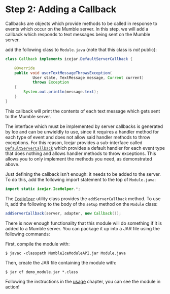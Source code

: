 # Step 2: Adding a Callback

Callbacks are objects which provide methods to be called in response to events
which occur on the Mumble server. In this step, we will add a callback which
responds to text messages being sent on the Mumble server.

add the following class to `Module.java` (note that this class is _not_ public):

```java
class Callback implements icejar.DefaultServerCallback {

    @Override
    public void userTextMessageThrowsException(
            User state, TextMessage message, Current current)
            throws Exception
    {
        System.out.println(message.text);
    }
}
```

This callback will print the contents of each text message which gets sent to
the Mumble server.

The interface which must be implemented by server callbacks is generated by Ice
and can be unwieldly to use, since it requires a handler method for each type
of event and does not allow said handler methods to throw exceptions. For this
reason, Icejar provides a sub-interface called
[`DefaultServerCallback`](../module-api/icejar/DefaultServerCallback.html)
which provides a default handler for each event type that does nothing and
allows handler methods to throw exceptions. This allows you to only implement
the methods you need, as demonstrated above.

Just defining the callback isn't enough: it needs to be added to the server. To
do this, add the following import statement to the top of `Module.java`:

```java
import static icejar.IceHelper.*;
```

The [`IceHelper`](../module-api/icejar/IceHelper.html) utility class provides
the `addServerCallback` method. To use it, add the following to the body of the
`setup` method on the `Module` class:

```java
addServerCallback(server, adapter, new Callback());
```

There is now enough functionality that this module will do something if it is
added to a Mumble server. You can package it up into a JAR file using the
following commands:

First, compile the module with:

```shell
$ javac -classpath MumbleIceModuleAPI.jar Module.java
```

Then, create the JAR file containing the module with:

```shell
$ jar cf demo_module.jar *.class
```

Following the instructions in the [usage](usage.md) chapter, you can see the
module in action!

